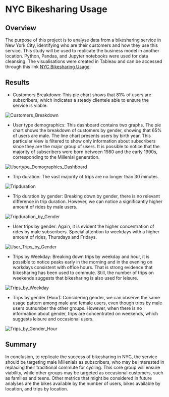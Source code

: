 # NYC Bikesharing Usage

## Overview

The purpose of this project is to analyse data from a bikesharing service in New York City, identifying who are their customers and how they use this service. This study will be used to replicate the business model in another location. Python, Pandas, and Jupyter notebooks were used for data cleansing. The visualisations were created in Tableau and can be accessed through this link [NYC Bikesharing Usage](https://public.tableau.com/app/profile/carolina.semerano/viz/Bikesharing_challenge_16548203401410/NYCBikesharingUsage?publish=yes).

## Results

- Customers Breakdown: This pie chart shows that 81% of users are subscribers, which indicates a steady clientele able to ensure the service is viable.

![Customers_Breakdown](Resources/Customers_Breakdown.png)

- User type demographics: This dashboard contains two graphs. The pie chart shows the breakdown of customers by gender, showing that 65% of users are male. The line chart presents users by birth year. This particular view is filtered to show only information about subscribers since they are the major group of users. It is possible to notice that the majority of subscribers were born between 1980 and the early 1990s, corresponding to the Millenial generation.

![Usertype_Demographics_Dashboard](Resources/Usertype_Demographics_Dashboard.png)

- Trip duration: The vast majority of trips are no longer than 30 minutes.

![Tripduration](Resources/Tripduration.png)

- Trip duration by gender: Breaking down by gender, there is no relevant difference in trip duration. However, we can notice a significantly higher amount of rides by male users.

![Tripduration_by_Gender](Resources/Tripduratio_by_Gender.png)

- User trips by gender: Again, it is evident the higher concentration of rides by male subscribers. Special attention to weekdays with a higher amount of rides, Thursdays and Fridays.

![User_Trips_by_Gender](Resources/User_Trips_by_Gender.png)

- Trips by Weekday: Breaking down trips by weekday and hour, it is possible to notice peaks early in the morning and in the evening on workdays consistent with office hours. That is strong evidence that bikesharing has been used to commute. Still, the number of trips on weekends suggests that bikesharing is also used for leisure.

![Trips_by_Weekday](Resources/Trips_by_Weekday.png)

- Trips by gender (Hour): Considering gender, we can observe the same usage pattern among male and female users, even though trips by male users outnumber the other groups. However, when there is no information about gender, trips are concentrated on weekends, which suggests leisure and occasional users.

![Trips_by_Gender_Hour](Resources/Trips_by_Gender_Hour.png)

## Summary

In conclusion, to replicate the success of bikesharing in NYC, the service should be targeting male Millenials as subscribers, who may be interested in replacing their traditional commute for cycling. This core group will ensure viability, while other groups may be targeted as occasional customers, such as families and teens. Other metrics that might be considered in future analyses are the bikes available by the number of users, bikes available by location, and trips by location.